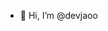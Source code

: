 - 👋 Hi, I’m @devjaoo


<!---
devjaoo/devjaoo is a ✨ special ✨ repository because its `README.md` (this file) appears on your GitHub profile.
You can click the Preview link to take a look at your changes.
--->
